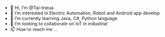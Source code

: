 - 👋 Hi, I’m @Tai-trieua
- 👀 I’m interested in Electric Automation, Robot and Android app develop
- 🌱 I’m currently learning Java, C#, Python language
- 💞️ I’m looking to collaborate on IoT in industrial
- 📫 How to reach me ...

<!---
Tai-trieua/Tai-trieua is a ✨ special ✨ repository because its `README.md` (this file) appears on your GitHub profile.
You can click the Preview link to take a look at your changes.
--->
